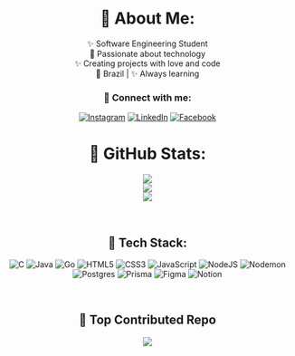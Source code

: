 <div style="text-align: center;">

# 💞 About Me:  
✨ Software Engineering Student <br> 
💜 Passionate about technology <br>
✨ Creating projects with love and code <br>
💜 Brazil | ✨ Always learning
<br/>

### 💟 Connect with me:
[![Instagram](https://img.shields.io/badge/Instagram-%23E4405F.svg?logo=Instagram&logoColor=white)](https://instagram.com/kaylannesatiro) 
[![LinkedIn](https://img.shields.io/badge/LinkedIn-%230077B5.svg?logo=linkedin&logoColor=white)](https://br.linkedin.com/in/kaylannesatiro) 
[![Facebook](https://img.shields.io/badge/Facebook-%231877F2.svg?logo=Facebook&logoColor=white)](https://www.facebook.com/kaylanne.satiro.37)
<br/>

# 💞 GitHub Stats:
![](https://github-readme-stats.vercel.app/api?username=kaylannesatiro&theme=buefy&hide_border=false&include_all_commits=true&count_private=false)  
![](https://github-readme-stats.vercel.app/api/top-langs/?username=kaylannesatiro&theme=buefy&hide_border=false&include_all_commits=true&count_private=false&layout=compact)  
![](https://github-readme-streak-stats.herokuapp.com/?user=kaylannesatiro&theme=buefy&hide_border=false)  

<br/>

## 💟 Tech Stack:
![C](https://img.shields.io/badge/c-%2300599C.svg?style=for-the-badge&logo=c&logoColor=white) 
![Java](https://img.shields.io/badge/java-%23ED8B00.svg?style=for-the-badge&logo=openjdk&logoColor=white)
![Go](https://img.shields.io/badge/go-%2300ADD8.svg?style=for-the-badge&logo=go&logoColor=white) 
![HTML5](https://img.shields.io/badge/html5-%23E34F26.svg?style=for-the-badge&logo=html5&logoColor=white) 
![CSS3](https://img.shields.io/badge/css3-%231572B6.svg?style=for-the-badge&logo=css3&logoColor=white) 
![JavaScript](https://img.shields.io/badge/javascript-%23323330.svg?style=for-the-badge&logo=javascript&logoColor=%23F7DF1E) 
![NodeJS](https://img.shields.io/badge/node.js-6DA55F?style=for-the-badge&logo=node.js&logoColor=white) 
![Nodemon](https://img.shields.io/badge/NODEMON-%23323330.svg?style=for-the-badge&logo=nodemon&logoColor=%BBDEAD) 
![Postgres](https://img.shields.io/badge/postgres-%23316192.svg?style=for-the-badge&logo=postgresql&logoColor=white) 
![Prisma](https://img.shields.io/badge/Prisma-3982CE?style=for-the-badge&logo=Prisma&logoColor=white) 
![Figma](https://img.shields.io/badge/figma-%23F24E1E.svg?style=for-the-badge&logo=figma&logoColor=white) 
![Notion](https://img.shields.io/badge/Notion-%23000000.svg?style=for-the-badge&logo=notion&logoColor=white)

<br/>

## 💟 Top Contributed Repo
![](https://github-contributor-stats.vercel.app/api?username=kaylannesatiro&limit=5&theme=buefy&combine_all_yearly_contributions=true)

</div>

